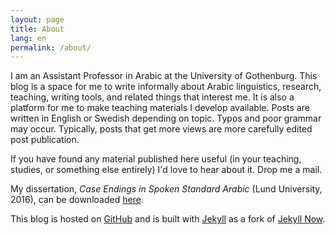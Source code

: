 ```yaml
---
layout: page
title: About
lang: en
permalink: /about/
---
```


I am an Assistant Professor in Arabic at the University of Gothenburg. This blog is a space for me to write informally about Arabic linguistics, research, teaching, writing tools, and related things that interest me. It is also a platform for me to make teaching materials I develop available. Posts are written in English or Swedish depending on topic. Typos and poor grammar may occur. Typically, posts that get more views are more carefully edited post publication.

If you have found any material published here useful (in your teaching, studies, or something else entirely) I'd love to hear about it. Drop me a mail.

My dissertation, *Case Endings in Spoken Standard Arabic* (Lund University, 2016), can be downloaded [here](https://lup.lub.lu.se/search/publication/530e5fe6-ec77-4e84-9a45-0935598e86a8).

This blog is hosted on [GitHub](www.github.com) and is built with [Jekyll](https://jekyllrb.com/) as a fork of [Jekyll Now](http://www.jekyllnow.com/).
